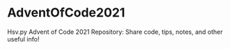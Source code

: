 # AdventOfCode2021
Hsv.py Advent of Code 2021 Repository: Share code, tips, notes, and other useful info! 
